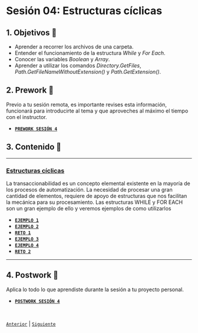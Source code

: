 # Sesión 04: Estructuras cíclicas

<div>

## 1. Objetivos :dart:

- Aprender a recorrer los archivos de una carpeta.
- Entender el funcionamiento de la estructura *While* y *For Each*.
- Conocer las variables *Boolean* y *Array*.
- Aprender a utilizar los comandos *Directory.GetFiles*, *Path.GetFileNameWithoutExtension()* y *Path.GetExtension()*.

## 2. Prework :notebook_with_decorative_cover:

Previo a tu sesión remota, es importante revises esta información, funcionará para introducirte al tema y que aproveches al máximo el tiempo con el instructor.

- [**`PREWORK SESIÓN 4`**](https://github.com/bot-jcris/RPA-UiPath-Pepsico-2021/raw/main/Session-04/material/Prework_%20Sesi%C3%B3n%204_%20Estructuras%20C%C3%ADclicas.pdf)

## 3. Contenido :blue_book:

---

### <ins>Estructuras cíclicas</ins>

La transaccionabilidad es un concepto elemental existente en la mayoría de los procesos de automatización. La necesidad de procesar una gran cantidad de elementos, requiere de apoyo de estructuras que nos facilitan la mecánica para su procesamiento. Las estructuras WHILE y FOR EACH son un gran ejemplo de ello y veremos ejemplos de como utilizarlos

- [**`EJEMPLO 1`**](Example-01/README.md)
- [**`EJEMPLO 2`**](Example-02/README.md)
- [**`RETO 1`**](Challenge-01/README.md)
- [**`EJEMPLO 3`**](Example-03/README.md)
- [**`EJEMPLO 4`**](Example-04/README.md)
- [**`RETO 2`**](Challenge-02/README.md)

---

## 4. Postwork :memo:
Aplica lo todo lo que aprendiste durante la sesión a tu proyecto personal.

- [**`POSTWORK SESIÓN 4`**](Postwork/README.md)

<br>

[`Anterior`](../Session-03/README.md) | [`Siguiente`](../Session-05/README.md)

</div>